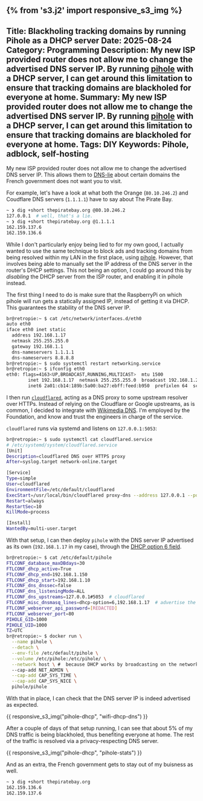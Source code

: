 {% from 's3.j2' import responsive_s3_img %}
---
Title: Blackholing tracking domains by running Pihole as a DHCP server
Date: 2025-08-24
Category: Programming
Description:  My new ISP provided router does not allow me to change the advertised DNS server IP. By running <a href=https://pi-hole.net>pihole</a> with a DHCP server, I can get around this limitation to ensure that tracking domains are blackholed for everyone at home.
Summary: My new ISP provided router does not allow me to change the advertised DNS server IP. By running <a href="https://pi-hole.net/">pihole</a> with a DHCP server, I can get around this limitation to ensure that tracking domains are blackholed for everyone at home.
Tags: DIY
Keywords: Pihole, adblock, self-hosting
---


My new ISP provided router does not allow me to change the advertised DNS server IP. This allows them to [DNS-lie](https://labs.ripe.net/author/stephane_bortzmeyer/dns-censorship-dns-lies-as-seen-by-ripe-atlas/) about certain domains the French government does not want you to visit.

For example, let's have a look at what both the Orange (`80.10.246.2`) and Coudflare DNS servers (`1.1.1.1`) have to say about The Pirate Bay.

```bash
~ ❯ dig +short thepiratebay.org @80.10.246.2
127.0.0.1  # well, that's a lie.
~ ❯ dig +short thepiratebay.org @1.1.1.1
162.159.137.6
162.159.136.6
```

While I don't particularly enjoy being lied to for my own good, I actually wanted to use the same technique to block ads and tracking domains from being resolved within my LAN in the first place, using [pihole](https://pi-hole.net/). However, that involves being able to manually set the IP address of the DNS server in the router's DHCP settings. This not being an option, I could go around this by _disabling_ the DHCP server from the ISP router, and enabling it in pihole instead.

The first thing I need to do is make sure that the RaspberryPi on which pihole will run gets a statically assigned IP, instead of getting it via DHCP. This guarantees the stability of the DNS server IP.

```bash
br@retropie:~ $ cat /etc/network/interfaces.d/eth0
auto eth0
iface eth0 inet static
  address 192.168.1.17
  netmask 255.255.255.0
  gateway 192.168.1.1
  dns-nameservers 1.1.1.1
  dns-nameservers 8.8.8.8
br@retropie:~ $ sudo systemctl restart networking.service
br@retropie:~ $ ifconfig eth0
eth0: flags=4163<UP,BROADCAST,RUNNING,MULTICAST>  mtu 1500
        inet 192.168.1.17  netmask 255.255.255.0  broadcast 192.168.1.255
        inet6 2a01:cb14:189b:5a00:ba27:ebff:feed:b950  prefixlen 64  scopeid 0x0<global>
```

I then run [`cloudflared`](https://github.com/cloudflare/cloudflared), acting as a DNS proxy to some upstream resolver over HTTPs. Instead of relying on the Cloudflare or Google upstreams, as is common, I decided to integrate with [Wikimedia DNS](https://meta.wikimedia.org/wiki/Wikimedia_DNS). I'm employed by the Foundation, and know and trust the engineers in charge of the service.

`cloudflared` runs via systemd and listens on `127.0.0.1:5053`:

```bash
br@retropie:~ $ sudo systemctl cat cloudflared.service
# /etc/systemd/system/cloudflared.service
[Unit]
Description=cloudflared DNS over HTTPS proxy
After=syslog.target network-online.target

[Service]
Type=simple
User=cloudflared
EnvironmentFile=/etc/default/cloudflared
ExecStart=/usr/local/bin/cloudflared proxy-dns --address 127.0.0.1 --port 5053 --upstream https://wikimedia-dns.org/dns-query
Restart=always
RestartSec=10
KillMode=process

[Install]
WantedBy=multi-user.target
```

With that setup, I can then deploy `pihole` with the DNS server IP advertised as its own (`192.168.1.17` in my case), through the [DHCP option 6 field](https://efficientip.com/glossary/dhcp-option/).

```bash
br@retropie:~ $ cat /etc/default/pihole
FTLCONF_database_maxDBdays=30
FTLCONF_dhcp_active=True
FTLCONF_dhcp_end=192.168.1.150
FTLCONF_dhcp_start=192.168.1.10
FTLCONF_dns_dnssec=false
FTLCONF_dns_listeningMode=ALL
FTLCONF_dns_upstreams=127.0.0.1#5053  # cloudflared
FTLCONF_misc_dnsmasq_lines=dhcp-option=6,192.168.1.17  # advertise the DNS server IP as itself
FTLCONF_webserver_api_password=[REDACTED]
FTLCONF_webserver_port=80
PIHOLE_GID=1000
PIHOLE_UID=1000
TZ=UTC
br@retropie:~ $ docker run \
  --name pihole \
  --detach \
  --env-file /etc/default/pihole \
  --volume /etc/pihole:/etc/pihole/ \
  --network host \ #  because DHCP works by broadcasting on the network
  --cap-add NET_ADMIN \
  --cap-add CAP_SYS_TIME \
  --cap-add CAP_SYS_NICE \
  pihole/pihole
```

With that in place, I can check that the DNS server IP is indeed advertised as expected.

{{ responsive_s3_img("pihole-dhcp", "wifi-dhcp-dns") }}

After a couple of days of that setup running, I can see that about 5% of my DNS traffic is being blackholed, thus benefiting everyone at home. The rest of the traffic is resolved via a privacy-respecting DNS server.

{{ responsive_s3_img("pihole-dhcp", "pihole-stats") }}

And as an extra, the French government gets to stay out of my buisness as well.

```bash
~ ❯ dig +short thepiratebay.org
162.159.136.6
162.159.137.6
```
